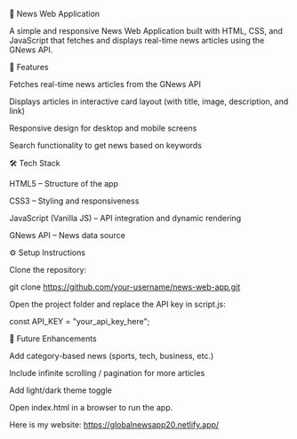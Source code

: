 📰 News Web Application

A simple and responsive News Web Application built with HTML, CSS, and JavaScript that fetches and displays real-time news articles using the GNews API.

🚀 Features

Fetches real-time news articles from the GNews API

Displays articles in interactive card layout (with title, image, description, and link)

Responsive design for desktop and mobile screens

Search functionality to get news based on keywords

🛠️ Tech Stack

HTML5 – Structure of the app

CSS3 – Styling and responsiveness

JavaScript (Vanilla JS) – API integration and dynamic rendering

GNews API – News data source

⚙️ Setup Instructions

Clone the repository:

git clone https://github.com/your-username/news-web-app.git


Open the project folder and replace the API key in script.js:

const API_KEY = "your_api_key_here";

📌 Future Enhancements

Add category-based news (sports, tech, business, etc.)

Include infinite scrolling / pagination for more articles

Add light/dark theme toggle


Open index.html in a browser to run the app.

Here is my website: https://globalnewsapp20.netlify.app/
